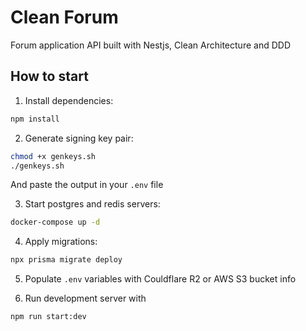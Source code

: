 # Clean Forum

Forum application API built with Nestjs, Clean Architecture and DDD

## How to start
1. Install dependencies:
```bash
npm install
```

2. Generate signing key pair:
```bash
chmod +x genkeys.sh
./genkeys.sh
```
And paste the output in your `.env` file

3. Start postgres and redis servers:
```bash
docker-compose up -d
```
4. Apply migrations:
```bash
npx prisma migrate deploy
```

5. Populate `.env` variables with Couldflare R2 or AWS S3 bucket info

6. Run development server with
```bash
npm run start:dev
```
